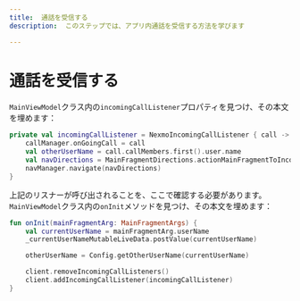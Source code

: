 ```yaml
---
title:  通話を受信する
description:  このステップでは、アプリ内通話を受信する方法を学びます

---
```


通話を受信する
=======

`MainViewModel`クラス内の`incomingCallListener`プロパティを見つけ、その本文を埋めます：

```kotlin
private val incomingCallListener = NexmoIncomingCallListener { call ->
    callManager.onGoingCall = call
    val otherUserName = call.callMembers.first().user.name
    val navDirections = MainFragmentDirections.actionMainFragmentToIncomingCallFragment(otherUserName)
    navManager.navigate(navDirections)
}
```

上記のリスナーが呼び出されることを、ここで確認する必要があります。`MainViewModel`クラス内の`onInit`メソッドを見つけ、その本文を埋めます：

```kotlin
fun onInit(mainFragmentArg: MainFragmentArgs) {
    val currentUserName = mainFragmentArg.userName
    _currentUserNameMutableLiveData.postValue(currentUserName)

    otherUserName = Config.getOtherUserName(currentUserName)

    client.removeIncomingCallListeners()
    client.addIncomingCallListener(incomingCallListener)
}
```

